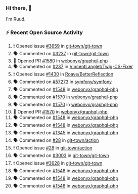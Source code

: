 ### Hi there, 👋

I'm Ruud.
 
### :zap: Recent Open Source Activity

<!--START_SECTION:activity-->
1. ❗ Opened issue [#3659](https://github.com/git-town/git-town/issues/3659) in [git-town/git-town](https://github.com/git-town/git-town)
2. 🗣 Commented on [#3237](https://github.com/git-town/git-town/issues/3237#issuecomment-2179853184) in [git-town/git-town](https://github.com/git-town/git-town)
3. 💪 Opened PR [#1580](https://github.com/webonyx/graphql-php/pull/1580) in [webonyx/graphql-php](https://github.com/webonyx/graphql-php)
4. 🗣 Commented on [#237](https://github.com/VincentLanglet/Twig-CS-Fixer/issues/237#issuecomment-2172472248) in [VincentLanglet/Twig-CS-Fixer](https://github.com/VincentLanglet/Twig-CS-Fixer)
5. ❗ Opened issue [#1430](https://github.com/Roave/BetterReflection/issues/1430) in [Roave/BetterReflection](https://github.com/Roave/BetterReflection)
6. 🗣 Commented on [#57273](https://github.com/symfony/symfony/pull/57273#issuecomment-2169214305) in [symfony/symfony](https://github.com/symfony/symfony)
7. 🗣 Commented on [#1548](https://github.com/webonyx/graphql-php/pull/1548#issuecomment-2165296538) in [webonyx/graphql-php](https://github.com/webonyx/graphql-php)
8. 🗣 Commented on [#1570](https://github.com/webonyx/graphql-php/pull/1570#issuecomment-2161280218) in [webonyx/graphql-php](https://github.com/webonyx/graphql-php)
9. 🗣 Commented on [#1570](https://github.com/webonyx/graphql-php/pull/1570#issuecomment-2160753597) in [webonyx/graphql-php](https://github.com/webonyx/graphql-php)
10. 💪 Opened PR [#1570](https://github.com/webonyx/graphql-php/pull/1570) in [webonyx/graphql-php](https://github.com/webonyx/graphql-php)
11. 🗣 Commented on [#1548](https://github.com/webonyx/graphql-php/pull/1548#issuecomment-2160622555) in [webonyx/graphql-php](https://github.com/webonyx/graphql-php)
12. 🗣 Commented on [#1548](https://github.com/webonyx/graphql-php/pull/1548#issuecomment-2160048014) in [webonyx/graphql-php](https://github.com/webonyx/graphql-php)
13. 🗣 Commented on [#1345](https://github.com/webonyx/graphql-php/issues/1345#issuecomment-2157990054) in [webonyx/graphql-php](https://github.com/webonyx/graphql-php)
14. 🗣 Commented on [#28](https://github.com/git-town/action/issues/28#issuecomment-2157988949) in [git-town/action](https://github.com/git-town/action)
15. ❗ Opened issue [#28](https://github.com/git-town/action/issues/28) in [git-town/action](https://github.com/git-town/action)
16. 🗣 Commented on [#3003](https://github.com/git-town/git-town/issues/3003#issuecomment-2157960272) in [git-town/git-town](https://github.com/git-town/git-town)
17. ❗ Opened issue [#3628](https://github.com/git-town/git-town/issues/3628) in [git-town/git-town](https://github.com/git-town/git-town)
18. 🗣 Commented on [#1548](https://github.com/webonyx/graphql-php/pull/1548#issuecomment-2157853575) in [webonyx/graphql-php](https://github.com/webonyx/graphql-php)
19. 🗣 Commented on [#1548](https://github.com/webonyx/graphql-php/pull/1548#issuecomment-2157782339) in [webonyx/graphql-php](https://github.com/webonyx/graphql-php)
20. 🗣 Commented on [#1548](https://github.com/webonyx/graphql-php/pull/1548#issuecomment-2157577628) in [webonyx/graphql-php](https://github.com/webonyx/graphql-php)
<!--END_SECTION:activity-->

